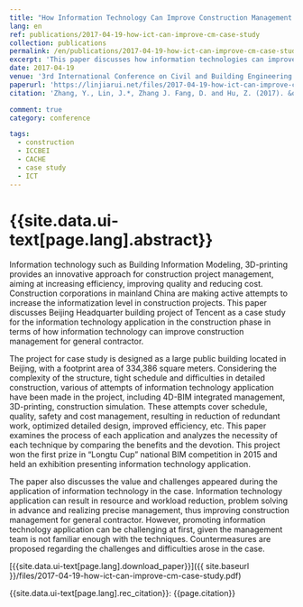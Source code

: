 ```yaml
---
title: "How Information Technology Can Improve Construction Management for General Contractor: A Case Study"
lang: en
ref: publications/2017-04-19-how-ict-can-improve-cm-case-study
collection: publications
permalink: /en/publications/2017-04-19-how-ict-can-improve-cm-case-study
excerpt: 'This paper discusses how information technologies can improve construction management.'
date: 2017-04-19
venue: '3rd International Conference on Civil and Building Engineering Informatics & 2017 Conference on Computer Applications in Civil and Hydraulic Engineering'
paperurl: 'https://linjiarui.net/files/2017-04-19-how-ict-can-improve-cm-case-study.pdf'
citation: 'Zhang, Y., Lin, J.*, Zhang J. Fang, D. and Hu, Z. (2017). &quot;How Information Technology Can Improve Construction Management for General Contractor: A Case Study&quot; <i>in Proceedings of the 3rd International Conference on Civil and Building Engineering Informatics & 2017 Conference on Computer Applications in Civil and Hydraulic Engineering (ICCBEI&CCACHE 2017)</i>. 22-25. Taipei, Taiwan.'

comment: true
category: conference

tags: 
  - construction
  - ICCBEI
  - CACHE
  - case study
  - ICT
---
```



{{site.data.ui-text[page.lang].abstract}}
====

Information technology such as Building Information Modeling, 3D-printing provides an innovative approach for construction project management, aiming at increasing efficiency, improving quality and reducing cost. Construction corporations in mainland China are making active attempts to increase the informatization level in construction projects. This paper discusses Beijing Headquarter building project of Tencent as a case study for the information technology application in the construction phase in terms of how information technology can improve construction management for general contractor. 

The project for case study is designed as a large public building located in Beijing, with a footprint area of 334,386 square meters. Considering the complexity of the structure, tight schedule and difficulties in detailed construction, various of attempts of information technology application have been made in the project, including 4D-BIM integrated management, 3D-printing, construction simulation. These attempts cover schedule, quality, safety and cost management, resulting in reduction of redundant work, optimized detailed design, improved efficiency, etc. This paper examines the process of each application and analyzes the necessity of each technique by comparing the benefits and the devotion. This project won the first prize in “Longtu Cup” national BIM competition in 2015 and held an exhibition presenting information technology application. 

The paper also discusses the value and challenges appeared during the application of information technology in the case. Information technology application can result in resource and workload reduction, problem solving in advance and realizing precise management, thus improving construction management for general contractor. However, promoting information technology application can be challenging at first, given the management team is not familiar enough with the techniques. Countermeasures are proposed regarding the challenges and difficulties arose in the case.

[{{site.data.ui-text[page.lang].download_paper}}]({{ site.baseurl }}/files/2017-04-19-how-ict-can-improve-cm-case-study.pdf)

{{site.data.ui-text[page.lang].rec_citation}}: {{page.citation}}